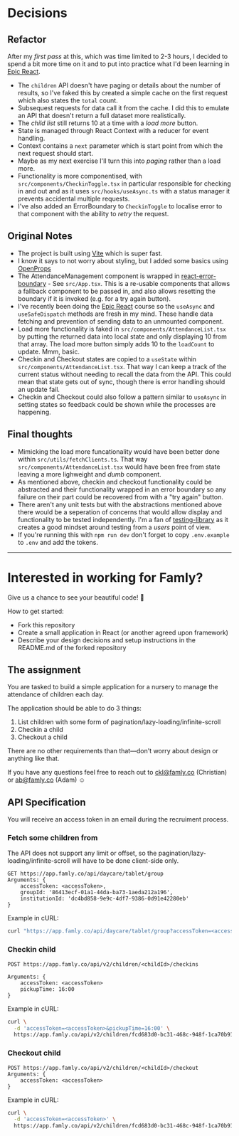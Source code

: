 # Decisions

## Refactor

After my _first pass_ at this, which was time limited to 2-3 hours, I decided to spend a bit more time on it and to put into practice what I'd been learning in [Epic React](https://epicreact.dev/).

- The `children` API doesn't have paging or details about the number of results, so I've faked this by created a simple cache on the first request which also states the `total` count.
- Subsequest requests for data call it from the cache. I did this to emulate an API that doesn't return a full dataset more realistically.
- The _child list_ still returns 10 at a time with a _load more_ button.
- State is managed through React Context with a reducer for event handling.
- Context contains a `next` parameter which is start point from which the next request should start.
- Maybe as my next exercise I'll turn this into _paging_ rather than a load more.
- Functionality is more componentised, with `src/components/CheckinToggle.tsx` in particular responsible for checking in and out and as it uses `src/hooks/useAsync.ts` with a status manager it prevents accidental multiple requests.
- I've also added an ErrorBoundary to `CheckinToggle` to localise error to that component with the ability to _retry_ the request.

## Original Notes

- The project is built using [Vite](https://vitejs.dev/) which is super fast.
- I know it says to not worry about styling, but I added some basics using [OpenProps](https://open-props.style/)
- The AttendanceManagement component is wrapped in [react-error-boundary](https://www.npmjs.com/package/react-error-boundary) - See `src/App.tsx`. This is a re-usable components that allows a fallback component to be passed in, and also allows resetting the boundary if it is invoked (e.g. for a try again button).
- I've recently been doing the [Epic React](https://epicreact.dev/) course so the `useAsync` and `useSafeDispatch` methods are fresh in my mind. These handle data fetching and prevention of sending data to an unmounted component.
- Load more functionality is faked in `src/components/AttendanceList.tsx` by putting the returned data into local state and only displaying 10 from that array. The load more button simply adds 10 to the `loadCount` to update. Mmm, basic.
- Checkin and Checkout states are copied to a `useState` within `src/components/AttendanceList.tsx`. That way I can keep a track of the current status without needing to recall the data from the API. This could mean that state gets out of sync, though there is error handling should an update fail.
- Checkin and Checkout could also follow a pattern similar to `useAsync` in setting states so feedback could be shown while the processes are happening.

## Final thoughts

- Mimicking the load more funcationality would have been better done within `src/utils/fetchClients.ts`. That way `src/components/AttendanceList.tsx` would have been free from state leaving a more lighweight and _dumb_ component.
- As mentioned above, checkin and checkout functionality could be abstracted and their functionality wrapped in an error boundary so any failure on their part could be recovered from with a "try again" button.
- There aren't any unit tests but with the abstractions mentioned above there would be a seperation of concerns that would allow display and functionality to be tested independently. I'm a fan of [testing-library](https://testing-library.com/) as it creates a good mindset around testing from a _users_ point of view.
- If you're running this with `npm run dev` don't forget to copy `.env.example` to `.env` and add the tokens.

---

# Interested in working for Famly?

Give us a chance to see your beautiful code! 🤩

How to get started:

- Fork this repository
- Create a small application in React (or another agreed upon framework)
- Describe your design decisions and setup instructions in the README.md of the forked repository

## The assignment

You are tasked to build a simple application for a nursery to manage the attendance of children each day.

The application should be able to do 3 things:

1. List children with some form of pagination/lazy-loading/infinite-scroll
2. Checkin a child
3. Checkout a child

There are no other requirements than that—don't worry about design or anything like that.

If you have any questions feel free to reach out to ckl@famly.co (Christian) or ab@famly.co (Adam) ☺️

## API Specification

You will receive an access token in an email during the recruiment process.

### Fetch some children from

The API does not support any limit or offset, so the pagination/lazy-loading/infinite-scroll will have to be done client-side only.

```
GET https://app.famly.co/api/daycare/tablet/group
Arguments: {
	accessToken: <accessToken>,
	groupId: '86413ecf-01a1-44da-ba73-1aeda212a196',
	institutionId: 'dc4bd858-9e9c-4df7-9386-0d91e42280eb'
}
```

Example in cURL:

```bash
curl "https://app.famly.co/api/daycare/tablet/group?accessToken=<accessToken>&groupId=86413ecf-01a1-44da-ba73-1aeda212a196&institutionId=dc4bd858-9e9c-4df7-9386-0d91e42280eb"
```

### Checkin child

```
POST https://app.famly.co/api/v2/children/<childId>/checkins

Arguments: {
	accessToken: <accessToken>
	pickupTime: 16:00
}
```

Example in cURL:

```bash
curl \
  -d 'accessToken=<accessToken>&pickupTime=16:00' \
  https://app.famly.co/api/v2/children/fcd683d0-bc31-468c-948f-1ca70b91439d/checkins
```

### Checkout child

```
POST https://app.famly.co/api/v2/children/<childId>/checkout
Arguments: {
	accessToken: <accessToken>
}
```

Example in cURL:

```bash
curl \
  -d 'accessToken=<accessToken>' \
  https://app.famly.co/api/v2/children/fcd683d0-bc31-468c-948f-1ca70b91439d/checkout
```
